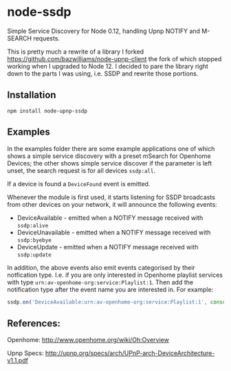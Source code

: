 # node-ssdp

Simple Service Discovery for Node 0.12, handling Upnp NOTIFY and M-SEARCH requests. 

This is pretty much a rewrite of a library I forked https://github.com/bazwilliams/node-upnp-client the fork of which stopped working when I upgraded to Node 12. I decided to pare the library right down to the parts I was using, i.e. SSDP and rewrite those portions. 

## Installation

`npm install node-upnp-ssdp`

## Examples

In the examples folder there are some example applications one of which shows a simple service discovery with a preset mSearch for Openhome Devices; the other shows simple service discover if the parameter is left unset, the search request is for all devices `ssdp:all`. 

If a device is found a `DeviceFound` event is emitted. 

Whenever the module is first used, it starts listening for SSDP broadcasts from other devices on your network, it will announce the following events:

* DeviceAvailable - emitted when a NOTIFY message received with `ssdp:alive`
* DeviceUnavailable - emitted when a NOTIFY message received with `ssdp:byebye`
* DeviceUpdate - emitted when a NOTIFY message received with `ssdp:update`

In addition, the above events also emit events categorised by their notfication type. I.e. if you are only interested in Openhome playlist services with type `urn:av-openhome-org:service:Playlist:1`. Then add the notification type after the event name you are interested in. For example:

```javascript
ssdp.on('DeviceAvailable:urn:av-openhome-org:service:Playlist:1', console.log);
```

## References:
Openhome:
http://www.openhome.org/wiki/Oh:Overview

Upnp Specs:
http://upnp.org/specs/arch/UPnP-arch-DeviceArchitecture-v1.1.pdf
